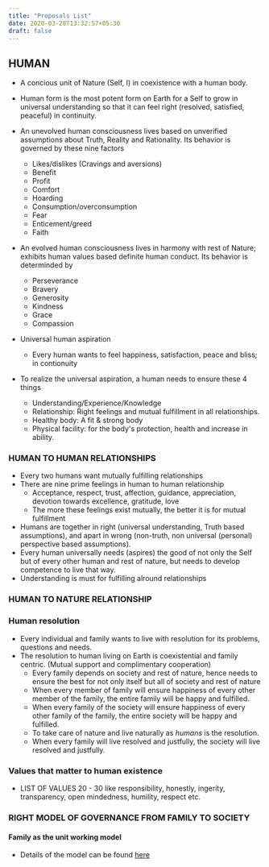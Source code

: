 ```yaml
---
title: "Proposals List"
date: 2020-03-28T13:32:57+05:30
draft: false
---
```



## HUMAN

* A concious unit of Nature (Self, I) in coexistence with a human body.
* Human form is the most potent form on Earth for a Self to grow in universal understanding so that it can feel right (resolved, satisfied, peaceful) in continuity.
* An unevolved human consciousness lives based on unverified assumptions about Truth, Reality and Rationality. Its behavior is governed by these nine factors
    * Likes/dislikes (Cravings and aversions)
    * Benefit
    * Profit
    * Comfort
    * Hoarding
    * Consumption/overconsumption
    * Fear
    * Enticement/greed
    * Faith
* An evolved human consciousness lives in harmony with rest of Nature; exhibits human values based definite human conduct. Its behavior is determinded by
    * Perseverance
    * Bravery
    * Generosity
    * Kindness
    * Grace
    * Compassion  

* Universal human aspiration
    * Every human wants to feel happiness, satisfaction, peace and bliss; in contionuity

* To realize the universal aspiration, a human needs to ensure these 4 things
    * Understanding/Experience/Knowledge
    * Relationship: Right feelings and mutual fulfillment in all relationships.
    * Healthy body: A fit & strong body
    * Physical facility: for the body's protection, health and increase in ability.

### HUMAN TO HUMAN RELATIONSHIPS
* Every two humans want mutually fulfilling relationships
* There are nine prime feelings in human to human relationship
    * Acceptance, respect, trust, affection, guidance, appreciation, devotion towards excellence, gratitude, love  
    * The more these feelings exist mutually, the better it is for mutual fulfillment
* Humans are together in right (universal understanding, Truth based assumptions), and apart in wrong (non-truth, non universal (personal) perspective based assumptions).
* Every human universally needs (aspires) the good of not only the Self but of every other human and rest of nature, but needs to develop competence to live that way.
* Understanding is must for fulfilling alround relationships

### HUMAN TO NATURE RELATIONSHIP

### Human resolution

* Every individual and family wants to live with resolution for its problems, questions and needs.
* The resolution to human living on Earth is coexistential and family centric. (Mutual support and complimentary cooperation)
    * Every family depends on society and rest of nature, hence needs to ensure the best for not only itself but all of society and rest of nature
    * When every member of family will ensure happiness of every other member of the family, the entire family will be happy and fulfilled.
    * When every family of the society will ensure happiness of every other family of the family, the entire society will be happy and fulfilled.
    * To take care of nature and live naturally as _humans_ is the resolution.
    * When every family will live resolved and justfully, the society will live resolved and justfully.

### Values that matter to human existence
* LIST OF VALUES 20 - 30 like responsibility, honestly, ingerity, transparency, open mindedness, humility, respect etc.

### RIGHT MODEL OF GOVERNANCE FROM FAMILY TO SOCIETY
#### Family as the unit working model

* Details of the model can be found [here](/working-model)